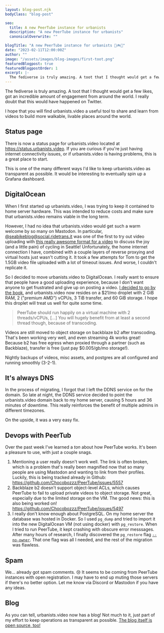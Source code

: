 ```yaml
---
layout: blog-post.njk
bodyClass: "blog-post"

seo:
  title: A new PeerTube instance for urbanists
  description: "A new PeerTube instance for urbanists"
  canonicalOverwrite: ""

blogTitle: "A new PeerTube instance for urbanists 🚶🚲🚊"
date: "2023-02-11T12:00:00Z"
author: ""
image: "/assets/images/blog-images/first-toot.png"
featuredBlogpost: true
featuredBlogpostOrder: 1
excerpt: |-
  The fediverse is truly amazing. A toot that I thought would get a few likes, got an incredible amount of engagement from around the world.
---
```


The fediverse is truly amazing. A toot that I thought would get a few likes, got an incredible amount of engagement from around the world. I really doubt that this would have happened on Twitter.

I hope that you will find urbanists.video a useful tool to share and learn from videos to build more walkable, livable places around the world.

## Status page

There is now a status page for urbanists.video located at https://status.urbanists.video. If you are curious if you're just having internet connectivity issues, or if urbanists.video is having problems, this is a great place to start.

This is one of the many different ways I'd like to keep urbanists.video as transparent as possible. It would be interesting to eventually spin up a Grafana dashboard.

## DigitalOcean

When I first started up urbanists.video, I was trying to keep it contained to home server hardware. This was intended to reduce costs and make sure that urbanists.video remains viable in the long term.

However, I had no idea that urbanists.video would get such a warm welcome by so many on Mastodon. In particular, [@seabikeblog@social.ridetrans.it](https://social.ridetrans.it/@seabikeblog) was one of the first to try out video uploading with [this really awesome format for a video](https://www.seattlebikeblog.com/2023/02/10/watch-bike-blogger-tries-to-fly-a-plane-above-seattle-again/) to discuss the joy (and a little pain) of cycling in Seattle! Unfortunately, the home internet connection I have, combined with a couple layers of reverse proxying and virtual hosts just wasn't cutting it. It took a few attempts for Tom to get the 1.5GB video file uploaded with a lot of timeout issues. And worse, I couldn't replicate it.

So I decided to move urbanists.video to DigitalOcean. I really want to ensure that people have a good uploading experience, because I don't want anyone to get frustrated and give up on posting a video. [I decided to go by the book](https://joinpeertube.org/en_US/faq#should-i-have-a-big-server-to-run-peertube), and urbanists.video now resides on a $21/mo droplet with 2 GiB RAM, 2 ("premium AMD") vCPUs, 3 TiB transfer, and 60 GiB storage. I hope this droplet will treat us well for quite some time.

> PeerTube should run happily on a virtual machine with 2 threads/vCPUs, [...] You will hugely benefit from at least a second thread though, because of transcoding.

Videos are still moved to object storage on backblaze b2 after transcoding. That's been working very well, and even streaming 4k works great! Because b2 has free egress when proxied through a partner (such as Backblaze), transfer is free (just pay $0.005/gb/mo storage!).

Nightly backups of videos, misc assets, and postgres are all configured and running smoothly (3-2-1).

## It's always DNS

In the process of migrating, I forgot that I left the DDNS service on for the domain. So late at night, the DDNS service decided to point the urbanists.video domain back to my home server, causing 5 hours and 36 minutes of downtime. This really reinforces the benefit of multiple admins in different timezones.

On the upside, it was a very easy fix.

## Devops with PeerTub

Over the past week I've learned a _ton_ about how PeerTube works. It's been a pleasure to use, with just a couple snags.

1.  Mentioning a user really doesn't work well. The link is often broken, which is a problem that's really been magnified now that so many people are using Mastodon and wanting to link from their profiles. Luckily, this is being tracked already in Github: https://github.com/Chocobozzz/PeerTube/issues/5557
2.  Backblaze b2 doesn't support object-level ACLs, which causes PeerTube to fail to upload private videos to object storage. Not great, especially due to the limited storage on the VM. The good news: this is also being worked on! https://github.com/Chocobozzz/PeerTube/issues/5497
3.  I really don't know enough about PostgreSQL. On my home server the database was hosted in Docker. So I used `pg_dump` and tried to import it into the new DigitalOcean VM (not using docker) with `pg_restore`. When I tried to run PeerTube, it kept crashing with obscure error messsages. After many hours of research, I finally discovered the `pg_restore` flag [`--no-owner`](https://stackoverflow.com/a/31470664/1319878). That one flag was all I needed, and the rest of the migration was flawless.

## Spam

We... already got spam comments. 😢 It seems to be coming from PeerTube instances with open registration. I may have to end up muting those servers if there's no better option. Let me know via Discord or Mastodon if you have any ideas.

## Blog

As you can tell, urbanists.video now has a blog! Not much to it, just part of my effort to keep operations as transparent as possible. [The blog itself is open source, too!](https://github.com/urbanists-video/blog)
